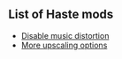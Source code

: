 ## List of Haste mods
- [Disable music distortion](https://steamcommunity.com/sharedfiles/filedetails/?id=3477074854)
- [More upscaling options](https://steamcommunity.com/sharedfiles/filedetails/?id=3477726513)
